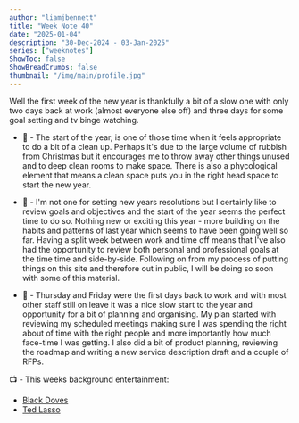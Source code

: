 ```yaml
---
author: "liamjbennett"
title: "Week Note 40"
date: "2025-01-04"
description: "30-Dec-2024 - 03-Jan-2025"
series: ["weeknotes"]
ShowToc: false
ShowBreadCrumbs: false
thumbnail: "/img/main/profile.jpg"
---
```


Well the first week of the new year is thankfully a bit of a slow one with only two days back at work (almost everyone else off) and three days for some goal setting and tv binge watching.

* 🧹 - The start of the year, is one of those time when it feels appropriate to do a bit of a clean up. Perhaps it's due to the large volume of rubbish from Christmas but it encourages me to throw away other things unused and to deep clean rooms to make space. There is also a phycological element that means a clean space puts you in the right head space to start the new year.
<p/>

* 🎯 - I'm not one for setting new years resolutions but I certainly like to review goals and objectives and the start of the year seems the perfect time to do so. Nothing new or exciting this year - more building on the habits and patterns of last year which seems to have been going well so far. Having a split week between work and time off means that I've also had the opportunity to review both personal and professional goals at the time time and side-by-side. Following on from my process of putting things on this site and therefore out in public, I will be doing so soon with some of this material.
<p/>

* 🏢 - Thursday and Friday were the first days back to work and with most other staff still on leave it was a nice slow start to the year and opportunity for a bit of planning and organising. My plan started with reviewing my scheduled meetings making sure I was spending the right about of time with the right people and more importantly how much face-time I was getting. I also did a bit of product planning, reviewing the roadmap and writing a new service description draft and a couple of RFPs.
<p/>

📺 - This weeks background entertainment:
* [Black Doves](https://www.netflix.com/gb/title/81682935)
* [Ted Lasso](https://tv.apple.com/gb/show/ted-lasso/)